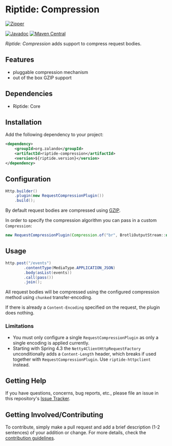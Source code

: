 # Riptide: Compression

[![Zipper](../docs/zipper.jpg)](https://pixabay.com/photos/zipper-metal-gold-color-brass-201684/)

[![Javadoc](https://www.javadoc.io/badge/org.zalando/riptide-compression.svg)](http://www.javadoc.io/doc/org.zalando/riptide-compression)
[![Maven Central](https://img.shields.io/maven-central/v/org.zalando/riptide-compression.svg)](https://maven-badges.herokuapp.com/maven-central/org.zalando/riptide-compression)

*Riptide: Compression* adds support to compress request bodies.

## Features

- pluggable compression mechanism
- out of the box GZIP support

## Dependencies

- Riptide: Core

## Installation

Add the following dependency to your project:

```xml
<dependency>
    <groupId>org.zalando</groupId>
    <artifactId>riptide-compression</artifactId>
    <version>${riptide.version}</version>
</dependency>
```

## Configuration

```java
Http.builder()
    .plugin(new RequestCompressionPlugin())
    .build();
```

By default request bodies are compressed using [GZIP](https://docs.oracle.com/javase/8/docs/api/java/util/zip/GZIPOutputStream.html).

In order to specify the compression algorithm you can pass in a custom `Compression`:

```java
new RequestCompressionPlugin(Compression.of("br", BrotliOutputStream::new));
```

## Usage

```java
http.post("/events")
        .contentType(MediaType.APPLICATION_JSON)
        .body(asList(events))
        .call(pass())
        .join();
```

All request bodies will be compressed using the configured compression method using `chunked` transfer-encoding.

If there is already a `Content-Encoding` specified on the request, the plugin does nothing.

### Limitations

* You must only configure a single `RequestCompressionPlugin` as only a single encoding is applied currently.
* Starting with Spring 4.3 the `Netty4ClientHttpRequestFactory` unconditionally adds a `Content-Length` header,
which breaks if used together with  `RequestCompressionPlugin`. Use `riptide-httpclient` instead.


## Getting Help

If you have questions, concerns, bug reports, etc., please file an issue in this repository's [Issue Tracker](../../../../issues).

## Getting Involved/Contributing

To contribute, simply make a pull request and add a brief description (1-2 sentences) of your addition or change. For
more details, check the [contribution guidelines](../.github/CONTRIBUTING.md).
